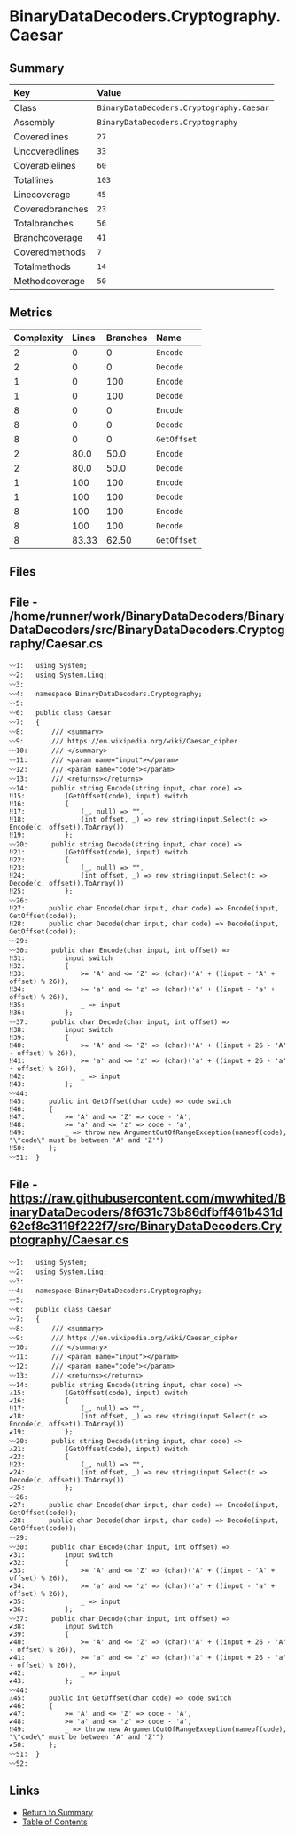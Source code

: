 ﻿# BinaryDataDecoders.Cryptography.Caesar

## Summary

| Key             | Value                                    |
| :-------------- | :--------------------------------------- |
| Class           | `BinaryDataDecoders.Cryptography.Caesar` |
| Assembly        | `BinaryDataDecoders.Cryptography`        |
| Coveredlines    | `27`                                     |
| Uncoveredlines  | `33`                                     |
| Coverablelines  | `60`                                     |
| Totallines      | `103`                                    |
| Linecoverage    | `45`                                     |
| Coveredbranches | `23`                                     |
| Totalbranches   | `56`                                     |
| Branchcoverage  | `41`                                     |
| Coveredmethods  | `7`                                      |
| Totalmethods    | `14`                                     |
| Methodcoverage  | `50`                                     |

## Metrics

| Complexity | Lines | Branches | Name        |
| :--------- | :---- | :------- | :---------- |
| 2          | 0     | 0        | `Encode`    |
| 2          | 0     | 0        | `Decode`    |
| 1          | 0     | 100      | `Encode`    |
| 1          | 0     | 100      | `Decode`    |
| 8          | 0     | 0        | `Encode`    |
| 8          | 0     | 0        | `Decode`    |
| 8          | 0     | 0        | `GetOffset` |
| 2          | 80.0  | 50.0     | `Encode`    |
| 2          | 80.0  | 50.0     | `Decode`    |
| 1          | 100   | 100      | `Encode`    |
| 1          | 100   | 100      | `Decode`    |
| 8          | 100   | 100      | `Encode`    |
| 8          | 100   | 100      | `Decode`    |
| 8          | 83.33 | 62.50    | `GetOffset` |

## Files

## File - /home/runner/work/BinaryDataDecoders/BinaryDataDecoders/src/BinaryDataDecoders.Cryptography/Caesar.cs

```CSharp
〰1:   using System;
〰2:   using System.Linq;
〰3:   
〰4:   namespace BinaryDataDecoders.Cryptography;
〰5:   
〰6:   public class Caesar
〰7:   {
〰8:       /// <summary>
〰9:       /// https://en.wikipedia.org/wiki/Caesar_cipher
〰10:      /// </summary>
〰11:      /// <param name="input"></param>
〰12:      /// <param name="code"></param>
〰13:      /// <returns></returns>
〰14:      public string Encode(string input, char code) =>
‼15:          (GetOffset(code), input) switch
‼16:          {
‼17:              (_, null) => "",
‼18:              (int offset, _) => new string(input.Select(c => Encode(c, offset)).ToArray())
‼19:          };
〰20:      public string Decode(string input, char code) =>
‼21:          (GetOffset(code), input) switch
‼22:          {
‼23:              (_, null) => "",
‼24:              (int offset, _) => new string(input.Select(c => Decode(c, offset)).ToArray())
‼25:          };
〰26:  
‼27:      public char Encode(char input, char code) => Encode(input, GetOffset(code));
‼28:      public char Decode(char input, char code) => Decode(input, GetOffset(code));
〰29:  
〰30:      public char Encode(char input, int offset) =>
‼31:          input switch
‼32:          {
‼33:              >= 'A' and <= 'Z' => (char)('A' + ((input - 'A' + offset) % 26)),
‼34:              >= 'a' and <= 'z' => (char)('a' + ((input - 'a' + offset) % 26)),
‼35:              _ => input
‼36:          };
〰37:      public char Decode(char input, int offset) =>
‼38:          input switch
‼39:          {
‼40:              >= 'A' and <= 'Z' => (char)('A' + ((input + 26 - 'A' - offset) % 26)),
‼41:              >= 'a' and <= 'z' => (char)('a' + ((input + 26 - 'a' - offset) % 26)),
‼42:              _ => input
‼43:          };
〰44:  
‼45:      public int GetOffset(char code) => code switch
‼46:      {
‼47:          >= 'A' and <= 'Z' => code - 'A',
‼48:          >= 'a' and <= 'z' => code - 'a',
‼49:          _ => throw new ArgumentOutOfRangeException(nameof(code), "\"code\" must be between 'A' and 'Z'")
‼50:      };
〰51:  }
```

## File - https://raw.githubusercontent.com/mwwhited/BinaryDataDecoders/8f631c73b86dfbff461b431d62cf8c3119f222f7/src/BinaryDataDecoders.Cryptography/Caesar.cs

```CSharp
〰1:   using System;
〰2:   using System.Linq;
〰3:   
〰4:   namespace BinaryDataDecoders.Cryptography;
〰5:   
〰6:   public class Caesar
〰7:   {
〰8:       /// <summary>
〰9:       /// https://en.wikipedia.org/wiki/Caesar_cipher
〰10:      /// </summary>
〰11:      /// <param name="input"></param>
〰12:      /// <param name="code"></param>
〰13:      /// <returns></returns>
〰14:      public string Encode(string input, char code) =>
⚠15:          (GetOffset(code), input) switch
✔16:          {
‼17:              (_, null) => "",
✔18:              (int offset, _) => new string(input.Select(c => Encode(c, offset)).ToArray())
✔19:          };
〰20:      public string Decode(string input, char code) =>
⚠21:          (GetOffset(code), input) switch
✔22:          {
‼23:              (_, null) => "",
✔24:              (int offset, _) => new string(input.Select(c => Decode(c, offset)).ToArray())
✔25:          };
〰26:  
✔27:      public char Encode(char input, char code) => Encode(input, GetOffset(code));
✔28:      public char Decode(char input, char code) => Decode(input, GetOffset(code));
〰29:  
〰30:      public char Encode(char input, int offset) =>
✔31:          input switch
✔32:          {
✔33:              >= 'A' and <= 'Z' => (char)('A' + ((input - 'A' + offset) % 26)),
✔34:              >= 'a' and <= 'z' => (char)('a' + ((input - 'a' + offset) % 26)),
✔35:              _ => input
✔36:          };
〰37:      public char Decode(char input, int offset) =>
✔38:          input switch
✔39:          {
✔40:              >= 'A' and <= 'Z' => (char)('A' + ((input + 26 - 'A' - offset) % 26)),
✔41:              >= 'a' and <= 'z' => (char)('a' + ((input + 26 - 'a' - offset) % 26)),
✔42:              _ => input
✔43:          };
〰44:  
⚠45:      public int GetOffset(char code) => code switch
✔46:      {
✔47:          >= 'A' and <= 'Z' => code - 'A',
✔48:          >= 'a' and <= 'z' => code - 'a',
‼49:          _ => throw new ArgumentOutOfRangeException(nameof(code), "\"code\" must be between 'A' and 'Z'")
✔50:      };
〰51:  }
〰52:  
```

## Links

* [Return to Summary](Summary.md)
* [Table of Contents](../TOC.md)

